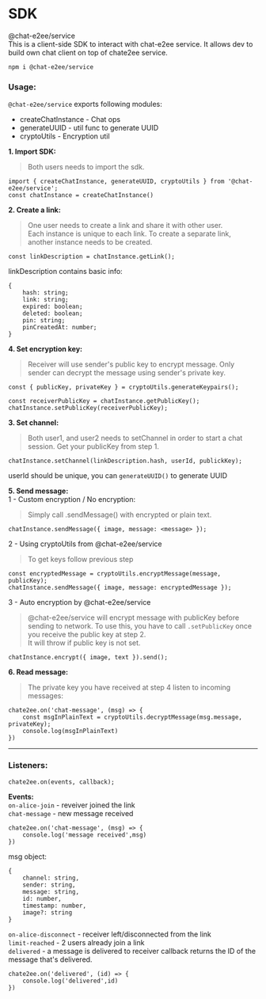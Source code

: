 # SDK
@chat-e2ee/service  
This is a client-side SDK to interact with chat-e2ee service. It allows dev to build own chat client on top of chate2ee service.

```
npm i @chat-e2ee/service
```

### Usage:

`@chat-e2ee/service` exports following modules:  
 - createChatInstance - Chat ops  
 - generateUUID - util func to generate UUID  
 - cryptoUtils - Encryption util  

**1. Import SDK:**  
> Both users needs to import the sdk.
```
import { createChatInstance, generateUUID, cryptoUtils } from '@chat-e2ee/service';
const chatInstance = createChatInstance()
```

**2. Create a link:**  
> One user needs to create a link and share it with other user.  
Each instance is unique to each link. To create a separate link, another instance needs to be created.
```
const linkDescription = chatInstance.getLink();
```
linkDescription contains basic info:
```
{
    hash: string;
    link: string;
    expired: boolean;
    deleted: boolean;
    pin: string;
    pinCreatedAt: number;
}
```
**4. Set encryption key:**  
> Receiver will use sender's public key to encrypt message. Only sender can decrypt the message using sender's private key.  
```
const { publicKey, privateKey } = cryptoUtils.generateKeypairs();

const receiverPublicKey = chatInstance.getPublicKey();
chatInstance.setPublicKey(receiverPublicKey);
```

**3. Set channel:**  
> Both user1, and user2 needs to setChannel in order to start a chat session. Get your publicKey from step 1.  
```
chatInstance.setChannel(linkDescription.hash, userId, publickKey);
```
userId should be unique, you can `generateUUID()` to generate UUID  

**5. Send message:**  
1 - Custom encryption / No encryption:  
> Simply call .sendMessage() with encrypted or plain text. 
```
chatInstance.sendMessage({ image, message: <message> });
```

2 - Using cryptoUtils from @chat-e2ee/service  
> To get keys follow previous step
```
const encryptedMessage = cryptoUtils.encryptMessage(message, publicKey);
chatInstance.sendMessage({ image, message: encryptedMessage });
```

3 - Auto encryption by @chat-e2ee/service  
> @chat-e2ee/service will encrypt message with publicKey before sending to network. To use this, you have to call `.setPublicKey` once you receive the public key at step 2.  
It will throw if public key is not set.

```
chatInstance.encrypt({ image, text }).send();
```

**6. Read message:**  
> The private key you have received at step 4
listen to incoming messages: 
```
chate2ee.on('chat-message', (msg) => {
    const msgInPlainText = cryptoUtils.decryptMessage(msg.message, privateKey);
    console.log(msgInPlainText)
})
```

---
### Listeners: 

```
chate2ee.on(events, callback);
```

**Events:**  
`on-alice-join` - reveiver joined the link  
`chat-message` - new message received  
```
chate2ee.on('chat-message', (msg) => {
    console.log('message received',msg)
})
```
msg object: 
```
{
    channel: string,
    sender: string,
    message: string,
    id: number,
    timestamp: number,
    image?: string
}
```
`on-alice-disconnect` - receiver left/disconnected from the link  
`limit-reached` - 2 users already join a link  
`delivered` - a message is delivered to receiver  callback returns the ID of the message that's delivered.  
```
chate2ee.on('delivered', (id) => {
    console.log('delivered',id)
})
```
  
